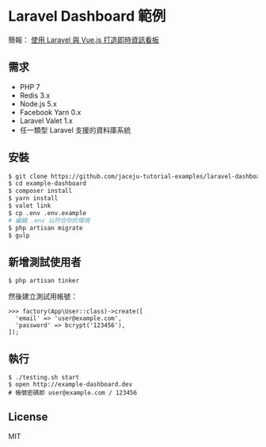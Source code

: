 # Laravel Dashboard 範例

簡報： [使用 Laravel 與 Vue.js 打造即時資訊看板](https://goo.gl/4tIOa1)

## 需求

* PHP 7
* Redis 3.x
* Node.js 5.x
* Facebook Yarn 0.x
* Laravel Valet 1.x
* 任一類型 Laravel 支援的資料庫系統

## 安裝

```bash
$ git clone https://github.com/jaceju-tutorial-examples/laravel-dashboard.git example-dashboard
$ cd example-dashboard
$ composer install
$ yarn install
$ valet link
$ cp .env .env.example
# 編輯 .env 以符合你的環境
$ php artisan migrate
$ gulp
```

## 新增測試使用者

```
$ php artisan tinker
```

然後建立測試用帳號：

```
>>> factory(App\User::class)->create([
  'email' => 'user@example.com',
  'password' => bcrypt('123456'),
]);
```

## 執行

```
$ ./testing.sh start
$ open http://example-dashboard.dev
# 帳號密碼即 user@example.com / 123456
```

## License

MIT
